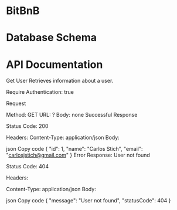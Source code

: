 # BitBnB

# Database Schema

# API Documentation

Get User
Retrieves information about a user.

Require Authentication: true


Request

Method: GET
URL: ?
Body: none
Successful Response

Status Code: 200

Headers:
Content-Type: application/json
Body:

json
Copy code
{
  "id": 1,
  "name": "Carlos Stich",
  "email": "carlosjstich@gmail.com"
}
Error Response: User not found

Status Code: 404

Headers:

Content-Type: application/json
Body:

json
Copy code
{
  "message": "User not found",
  "statusCode": 404
}
